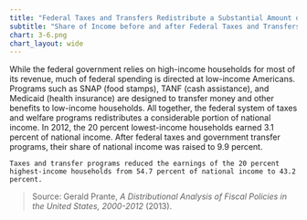 ```yaml
---
title: "Federal Taxes and Transfers Redistribute a Substantial Amount of Income"
subtitle: "Share of Income before and after Federal Taxes and Transfers, by Quintile (2012)"
chart: 3-6.png
chart_layout: wide
---
```

While the federal government relies on high-income households for most of its revenue, much of federal spending is directed at low-income Americans. Programs such as SNAP (food stamps), TANF (cash assistance), and Medicaid (health insurance) are designed to transfer money and other benefits to low-income households. All together, the federal system of taxes and welfare programs redistributes a considerable portion of national income. In 2012, the 20 percent lowest-income households earned 3.1 percent of national income. After federal taxes and government transfer programs, their share of national income was raised to 9.9 percent.

```
Taxes and transfer programs reduced the earnings of the 20 percent highest-income households from 54.7 percent of national income to 43.2 percent.
```

> Source: Gerald Prante, *A Distributional Analysis of Fiscal Policies in the United States, 2000-2012* (2013).
